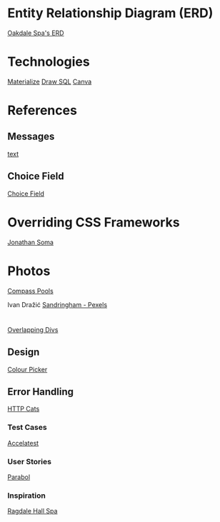 
# Entity Relationship Diagram (ERD)
[Oakdale Spa's ERD](https://drawsql.app/teams/de-pointe/diagrams/spa)


# Technologies
[Materialize]([text](https://materializecss.com/))
[Draw SQL]([text](https://drawsql.app/teams/de-pointe/diagrams/spa))
[Canva]()

# References

## Messages
[text](https://codewithstein.com/how-to-use-the-messages-framework-django-tutorial/)

## Choice Field
[Choice Field](https://stackoverflow.com/questions/8859504/django-form-dropdown-list-of-numbers)

# Overriding CSS Frameworks
[Jonathan Soma](https://jonathansoma.com/everything/web/overriding-frameworks/)

# Photos

 [Compass Pools](https://www.compass-pools.co.uk/learning-centre/faqs/a-guide-to-designing-and-building-an-infinity-pool-and-how-it-works/)

Ivan Dražić [Sandringham - Pexels](https://www.pexels.com/photo/the-sandringham-house-in-sandingram-norfolk-england-14217629/)

#
[Overlapping Divs](https://stackoverflow.com/questions/2527782/div-on-top-of-div-using-z-index)

## Design
[Colour Picker]([text](https://imagecolorpicker.com/))

## Error Handling
[HTTP Cats]([text](https://http.cat/))

### Test Cases

[Accelatest](https://accelatest.com/how-to-write-test-cases-for-login-page/)

### User Stories
[Parabol](https://www.parabol.co/blog/user-story-examples/#user-story-examples-for-online-shopping)


### Inspiration
[Ragdale Hall Spa](https://www.ragdalehall.co.uk/?_ga=2.135503475.33112821.1741430307-1430965657.1741430358)